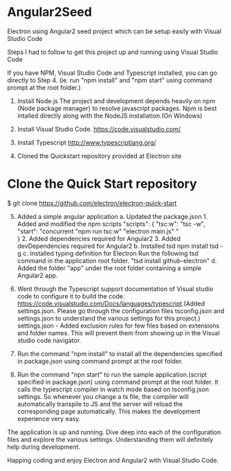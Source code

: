 # Angular2Seed
Electron using Angular2 seed project which can be setup easily with Visual Studio Code

Steps I had to follow to get this project up and running using Visual Studio Code

If you have NPM, Visual Studio Code and Typescript installed, you can go directly to Step 4.
(ie. run "npm install" and "npm start" using command prompt at the root folder.)

1. Install Node.js
The project and development depends heavily on npm (Node package manager) to resolve javascript packages. 
Npm is best intalled directly along with the NodeJS installation.(On Windows)

2. Install Visual Studio Code.
https://code.visualstudio.com/

3. Install Typescript
http://www.typescriptlang.org/

4. Cloned the Quickstart repository provided at Electron site
# Clone the Quick Start repository
$ git clone https://github.com/electron/electron-quick-start

5. Added a simple angular application
    a. Updated the package.json
        1. Added and modified the npm scripts
        "scripts": {
            "tsc:w": "tsc -w",
            "start": "concurrent \"npm run tsc:w\" \"electron main.js\" "        
        }
        2. Added dependencies required for Angular2
        3. Added devDependencies required for Angular2
    b. Installed tsd
        npm install tsd -g
    c. Installed typing definition for Electron
       Run the following tsd command in the application root folder.
       "tsd install github-electron"
    d. Added the folder "app" under the root folder containing a simple Angular2 app.

6. Went through the Typescript support documentation of Visual studio code to configure it to build the code.
https://code.visualstudio.com/Docs/languages/typescript
(Added settings.json. Please go through the configuration files tsconfig.json and settings.json to understand the various settings for this project.)
settings.json - Added exclusion rules for few files based on extensions and folder names. 
This will prevent them from showing up in the Visual studio code navigator.

7. Run the command "npm install" to install all the dependencies specified in package.json using command prompt at the root folder.

8. Run the command "npn start" to run the sample application.(script specified in package.json) using command prompt at the root folder.
It calls the typescript compiler in watch mode based on tsconfig.json settings. 
So whenever you change a ts file, the compiler will automatically transpile to JS and the server will reload the corresponding page automatically.
This makes the development experience very easy.

The application is up and running. Dive deep into each of the configuration files and explore the various settings. 
Understanding them will definitely help during development.

Happing coding and enjoy Electron and Angular2 with Visual Studio Code.
 
